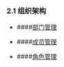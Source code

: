 ### 2.1 组织架构

* ####[部门管理](/guan-li-yuan-shou-ce/qi-ye-hou-tai/zu-zhi-jia-gou/bu-men-guan-li.md)

* ####[成员管理](/guan-li-yuan-shou-ce/qi-ye-hou-tai/zu-zhi-jia-gou/cheng-yuan-guan-li.md)

* ####[角色管理](/guan-li-yuan-shou-ce/qi-ye-hou-tai/zu-zhi-jia-gou/jiao-se-guan-li.md)

